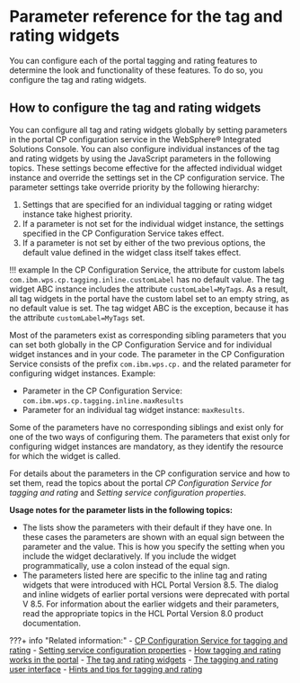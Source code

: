 # Parameter reference for the tag and rating widgets

You can configure each of the portal tagging and rating features to determine the look and functionality of these features. To do so, you configure the tag and rating widgets.

## How to configure the tag and rating widgets

You can configure all tag and rating widgets globally by setting parameters in the portal CP configuration service in the WebSphere® Integrated Solutions Console. You can also configure individual instances of the tag and rating widgets by using the JavaScript parameters in the following topics. These settings become effective for the affected individual widget instance and override the settings set in the CP configuration service. The parameter settings take override priority by the following hierarchy:

1.  Settings that are specified for an individual tagging or rating widget instance take highest priority.
2.  If a parameter is not set for the individual widget instance, the settings specified in the CP Configuration Service takes effect.
3.  If a parameter is not set by either of the two previous options, the default value defined in the widget class itself takes effect.

!!! example
    In the CP Configuration Service, the attribute for custom labels `com.ibm.wps.cp.tagging.inline.customLabel` has no default value. The tag widget ABC instance includes the attribute `customLabel=MyTags`. As a result, all tag widgets in the portal have the custom label set to an empty string, as no default value is set. The tag widget ABC is the exception, because it has the attribute `customLabel=MyTags` set.

Most of the parameters exist as corresponding sibling parameters that you can set both globally in the CP Configuration Service and for individual widget instances and in your code. The parameter in the CP Configuration Service consists of the prefix `com.ibm.wps.cp.` and the related parameter for configuring widget instances. Example:

-   Parameter in the CP Configuration Service: `com.ibm.wps.cp.tagging.inline.maxResults`
-   Parameter for an individual tag widget instance: `maxResults`.

Some of the parameters have no corresponding siblings and exist only for one of the two ways of configuring them. The parameters that exist only for configuring widget instances are mandatory, as they identify the resource for which the widget is called.

For details about the parameters in the CP configuration service and how to set them, read the topics about the portal *CP Configuration Service for tagging and rating* and *Setting service configuration properties*.

**Usage notes for the parameter lists in the following topics:**

-   The lists show the parameters with their default if they have one. In these cases the parameters are shown with an equal sign between the parameter and the value. This is how you specify the setting when you include the widget declaratively. If you include the widget programmatically, use a colon instead of the equal sign.
-   The parameters listed here are specific to the inline tag and rating widgets that were introduced with HCL Portal Version 8.5. The dialog and inline widgets of earlier portal versions were deprecated with portal V 8.5. For information about the earlier widgets and their parameters, read the appropriate topics in the HCL Portal Version 8.0 product documentation.

<!---
-   **[Tag widget parameter reference](../admin-system/tag_rate_parm_ref_inl_tag_lite.md)**  
You configure specific tag widget instances by setting the JavaScript parameters that are listed here.
-   **[Rating widget parameter reference](../admin-system/tag_rate_parm_ref_inl_rate_lite.md)**  
You configure rating widget instances by setting the JavaScript parameters listed here.
-->

???+ info "Related information:"
    - [CP Configuration Service for tagging and rating](../../../../deployment/manage/config_portal_behavior/service_config_properties/portal_svc_cfg/cp_cfg_svc/index.md)
    - [Setting service configuration properties](../../../../deployment/manage/config_portal_behavior/service_config_properties/index.md)
    - [How tagging and rating works in the portal](../../howto_tagging_rating/index.md)
    - [The tag and rating widgets](../../tagging_rating_ui/tagging_rating_widget/index.md)
    - [The tagging and rating user interface](../../tagging_rating_ui/index.md)
    - [Hints and tips for tagging and rating](../../hints_tips_tag_rate/index.md)

